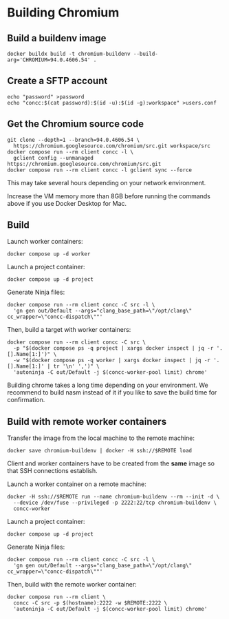 # Building Chromium

## Build a buildenv image

```shell
docker buildx build -t chromium-buildenv --build-arg='CHROMIUM=94.0.4606.54' .
```

## Create a SFTP account

```shell
echo "password" >password
echo "concc:$(cat password):$(id -u):$(id -g):workspace" >users.conf
```

## Get the Chromium source code

```shell
git clone --depth=1 --branch=94.0.4606.54 \
  https://chromium.googlesource.com/chromium/src.git workspace/src
docker compose run --rm client concc -l \
  gclient config --unmanaged https://chromium.googlesource.com/chromium/src.git
docker compose run --rm client concc -l gclient sync --force
```

This may take several hours depending on your network environment.

Increase the VM memory more than 8GB before running the commands above if you
use Docker Desktop for Mac.

## Build

Launch worker containers:

```shell
docker compose up -d worker
```

Launch a project container:

```shell
docker compose up -d project
```

Generate Ninja files:

```shell
docker compose run --rm client concc -C src -l \
  'gn gen out/Default --args="clang_base_path=\"/opt/clang\" cc_wrapper=\"concc-dispatch\""'
```

Then, build a target with worker containers:

```shell
docker compose run --rm client concc -C src \
  -p "$(docker compose ps -q project | xargs docker inspect | jq -r '.[].Name[1:]')" \
  -w "$(docker compose ps -q worker | xargs docker inspect | jq -r '.[].Name[1:]' | tr '\n' ',')" \
  'autoninja -C out/Default -j $(concc-worker-pool limit) chrome'
```

Building chrome takes a long time depending on your environment.  We recommend to build nasm
instead of it if you like to save the build time for confirmation.

## Build with remote worker containers

Transfer the image from the local machine to the remote machine:

```shell
docker save chromium-buildenv | docker -H ssh://$REMOTE load
```

Client and worker containers have to be created from the **same** image so that SSH connections establish.

Launch a worker container on a remote machine:

```shell
docker -H ssh://$REMOTE run --name chromium-buildenv --rm --init -d \
  --device /dev/fuse --privileged -p 2222:22/tcp chromium-buildenv \
  concc-worker
```

Launch a project container:

```shell
docker compose up -d project
```

Generate Ninja files:

```shell
docker compose run --rm client concc -C src -l \
  'gn gen out/Default --args="clang_base_path=\"/opt/clang\" cc_wrapper=\"concc-dispatch\""'
```

Then, build with the remote worker container:

```shell
docker compose run --rm client \
  concc -C src -p $(hostname):2222 -w $REMOTE:2222 \
  'autoninja -C out/Default -j $(concc-worker-pool limit) chrome'
```
